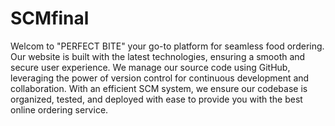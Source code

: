 # SCMfinal
Welcom to "PERFECT BITE" your go-to platform for seamless food ordering. Our website is built with the latest technologies, ensuring a smooth and secure user experience. We manage our source code using GitHub, leveraging the power of version control for continuous development and collaboration. With an efficient SCM system, we ensure our codebase is organized, tested, and deployed with ease to provide you with the best online ordering service.
